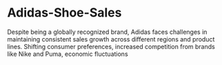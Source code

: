 # Adidas-Shoe-Sales
Despite being a globally recognized brand, Adidas faces challenges in maintaining consistent sales growth across different regions and product lines. Shifting consumer preferences, increased competition from brands like Nike and Puma, economic fluctuations
